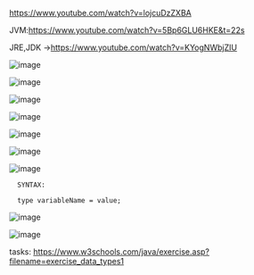 https://www.youtube.com/watch?v=lojcuDzZXBA

JVM:https://www.youtube.com/watch?v=5Bp6GLU6HKE&t=22s

JRE,JDK ->https://www.youtube.com/watch?v=KYogNWbjZIU

![image](https://user-images.githubusercontent.com/90038032/214372714-1addded5-4cb4-4786-ad2e-614e801b7331.png)

![image](https://user-images.githubusercontent.com/90038032/214372925-2933f6f2-10c3-41b8-a04e-fcd33f43d4dc.png)

![image](https://user-images.githubusercontent.com/90038032/214373004-070b2c8f-80ae-4bcc-8f0b-936544f72cd1.png)

![image](https://user-images.githubusercontent.com/90038032/214373075-de994dd5-2cd9-4942-bb6e-868d01cdfd94.png)

![image](https://user-images.githubusercontent.com/90038032/214373112-4381ea85-3d88-4c7b-86f1-d8f2f606614a.png)

![image](https://user-images.githubusercontent.com/90038032/214373305-99b1141f-f33e-41cc-9d04-ec62c463f327.png)

![image](https://user-images.githubusercontent.com/90038032/214373427-9b28f464-c55b-4b5d-a46c-9baa48ad4fe4.png)

      SYNTAX:

      type variableName = value;

![image](https://user-images.githubusercontent.com/90038032/214373531-a505117f-705d-44f0-a050-6ed1cc171da5.png)

![image](https://user-images.githubusercontent.com/90038032/214373725-0fa18ff1-c3af-422b-be9a-e9904a9cbbc3.png)

tasks:
https://www.w3schools.com/java/exercise.asp?filename=exercise_data_types1
